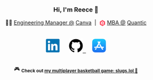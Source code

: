<h3 align="center">Hi, I'm Reece 👋</h3>

<!-- Headline -->
<p align="center">
  🧑‍💻 <a href="https://linkedin.com/in/reececomo">Engineering Manager @</a> <a href="https://github.com/Canva">Canva</a>
    &nbsp;|&nbsp;
    <sub><img alt="Quantic" width="16.5px" src="https://raw.githubusercontent.com/reececomo/reececomo/main/assets/quantic-sbt.png" /></sub> <a href="https://linkedin.com/in/reececomo">MBA @</a> <a href="https://quantic.edu/">Quantic</a>
</p>

<!-- Links -->
<p align="center">
  <kbd>
    <br/>
    &nbsp;
    <!-- LinkedIn -->
    <a href="https://www.linkedin.com/in/reececomo/"><!--
      --><img alt="LinkedIn" width="36px" src="https://raw.githubusercontent.com/reececomo/reececomo/main/assets/linkedin.png" /><!--
    --></a>
    &nbsp;
    <!-- GitHub -->
    <a href="https://github.com/reececomo"><!--
      --><picture><!--
        --><source media="(prefers-color-scheme: dark)" srcset="https://raw.githubusercontent.com/reececomo/reececomo/main/assets/github-w.png"><!--
        --><img alt="GitHub" width="36px" src="https://raw.githubusercontent.com/reececomo/reececomo/main/assets/github.png" />
      </picture><!--
    --></a>
    &nbsp;
    <!-- App Store -->
    <a href="https://apps.apple.com/au/developer/playmatic-pty-ltd/id1486480408"><!--
      --><img alt="App Store" width="36px" src="https://raw.githubusercontent.com/reececomo/reececomo/main/assets/apple-appstore.png" /><!--
    --></a>
    &nbsp;
    <br/>
    &nbsp;
  </kbd>
</p>

<!-- Bonus -->
<p align="center">
  🎮 <sub><b>Check out <a href="https://slugs.lol">my multiplayer basketball game: slugs.lol 🏀</a></b></sub>
</p>
